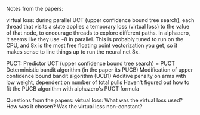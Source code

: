Notes from the papers:

virtual loss:
during parallel UCT (upper confidence bound tree search),
each thread that visits a state applies a temporary loss (virtual loss)
to the value of that node, to encourage threads to explore different paths.
In alphazero, it seems like they use ~8 in parallel.
This is probably tuned to run on the CPU, and 8x is the most free floating point
vectorization you get, so it makes sense to line things up to run the neural
net 8x.

PUCT:
Predictor UCT (upper confidence bound tree search) = PUCT
Deterministic bandit algorithm (in the paper its PUCB)
Modification of upper confidence bound bandit algorithm (UCB1)
Additive penalty on arms with low weight, dependent on number of total pulls
Haven't figured out how to fit the PUCB algorithm with alphazero's PUCT formula

Questions from the papers:
    virtual loss:
        What was the virtual loss used?  How was it chosen?
        Was the virtual loss non-constant?
